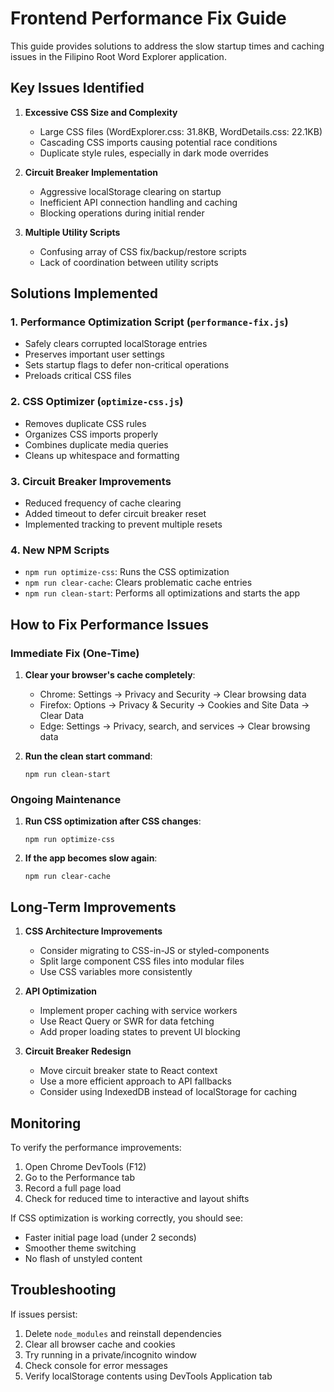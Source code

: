 # Frontend Performance Fix Guide

This guide provides solutions to address the slow startup times and caching issues in the Filipino Root Word Explorer application.

## Key Issues Identified

1. **Excessive CSS Size and Complexity**
   - Large CSS files (WordExplorer.css: 31.8KB, WordDetails.css: 22.1KB)
   - Cascading CSS imports causing potential race conditions
   - Duplicate style rules, especially in dark mode overrides

2. **Circuit Breaker Implementation**
   - Aggressive localStorage clearing on startup
   - Inefficient API connection handling and caching
   - Blocking operations during initial render

3. **Multiple Utility Scripts**
   - Confusing array of CSS fix/backup/restore scripts
   - Lack of coordination between utility scripts

## Solutions Implemented

### 1. Performance Optimization Script (`performance-fix.js`)
- Safely clears corrupted localStorage entries
- Preserves important user settings
- Sets startup flags to defer non-critical operations
- Preloads critical CSS files

### 2. CSS Optimizer (`optimize-css.js`)
- Removes duplicate CSS rules
- Organizes CSS imports properly
- Combines duplicate media queries
- Cleans up whitespace and formatting

### 3. Circuit Breaker Improvements
- Reduced frequency of cache clearing
- Added timeout to defer circuit breaker reset
- Implemented tracking to prevent multiple resets

### 4. New NPM Scripts
- `npm run optimize-css`: Runs the CSS optimization
- `npm run clear-cache`: Clears problematic cache entries
- `npm run clean-start`: Performs all optimizations and starts the app

## How to Fix Performance Issues

### Immediate Fix (One-Time)

1. **Clear your browser's cache completely**:
   - Chrome: Settings → Privacy and Security → Clear browsing data
   - Firefox: Options → Privacy & Security → Cookies and Site Data → Clear Data
   - Edge: Settings → Privacy, search, and services → Clear browsing data

2. **Run the clean start command**:
   ```
   npm run clean-start
   ```

### Ongoing Maintenance

1. **Run CSS optimization after CSS changes**:
   ```
   npm run optimize-css
   ```

2. **If the app becomes slow again**:
   ```
   npm run clear-cache
   ```

## Long-Term Improvements

1. **CSS Architecture Improvements**
   - Consider migrating to CSS-in-JS or styled-components
   - Split large component CSS files into modular files
   - Use CSS variables more consistently

2. **API Optimization**
   - Implement proper caching with service workers
   - Use React Query or SWR for data fetching
   - Add proper loading states to prevent UI blocking

3. **Circuit Breaker Redesign**
   - Move circuit breaker state to React context
   - Use a more efficient approach to API fallbacks
   - Consider using IndexedDB instead of localStorage for caching

## Monitoring

To verify the performance improvements:
1. Open Chrome DevTools (F12)
2. Go to the Performance tab
3. Record a full page load
4. Check for reduced time to interactive and layout shifts

If CSS optimization is working correctly, you should see:
- Faster initial page load (under 2 seconds)
- Smoother theme switching
- No flash of unstyled content

## Troubleshooting

If issues persist:
1. Delete `node_modules` and reinstall dependencies
2. Clear all browser cache and cookies
3. Try running in a private/incognito window
4. Check console for error messages
5. Verify localStorage contents using DevTools Application tab 